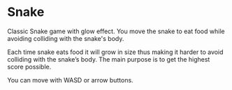 # Snake
Classic Snake game with glow effect.
You move the snake to eat food while avoiding colliding with the snake's body.

Each time snake eats food it will grow in size thus making it harder to avoid colliding with the snake’s body. The main purpose is to get the highest score possible.

You can move with WASD or arrow buttons.
